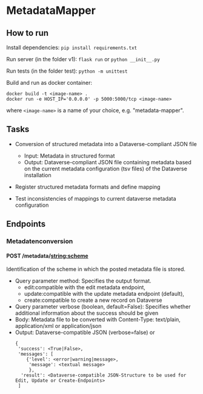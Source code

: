 # MetadataMapper

## How to run

Install dependencies: ```pip install requirements.txt```

Run server (in the folder v1): ```flask run```  or ```python __init__.py```

Run tests (in the folder test): ```python -m unittest ```

Build and run as docker container: 
```
docker build -t <image-name> .
docker run -e HOST_IP='0.0.0.0' -p 5000:5000/tcp <image-name> 
```
where ```<image-name>``` is a name of your choice, e.g. "metadata-mapper".

## Tasks
- Conversion of structured metadata into a Dataverse-compliant JSON file
  - Input: Metadata in structured format
  - Output: Dataverse-compliant JSON file containing metadata based on the current metadata configuration (tsv files) of the Dataverse installation

- Register structured metadata formats and define mapping
- Test inconsistencies of mappings to current dataverse metadata configuration

## Endpoints
### Metadatenconversion

#### POST /metadata/<string:scheme>
Identification of the scheme in which the posted metadata file is stored.
- Query parameter method: Specifies the output format. 
  - edit:compatible with the edit metadata endpoint, 
  - update:compatible with the update metadata endpoint (default), 
  - create:compatible to create a new record on Dataverse 
- Query parameter verbose (boolean, default=False): Specifies whether additional information about the success should be given
- Body: Metadata file to be converted with Content-Type: text/plain, application/xml or application/json
- Output: Dataverse-compatible JSON (verbose=false) or 
  ```
  {
   'success': <True|False>,
   'messages': [
      {'level': <error|warning|message>,
       'message': <textual message>
       },
    'result': <Dataverse-compatible JSON-Structure to be used for Edit, Update or Create-Endpoints>
   ]
  ```
